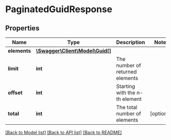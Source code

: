 # PaginatedGuidResponse

## Properties
Name | Type | Description | Notes
------------ | ------------- | ------------- | -------------
**elements** | [**\Swagger\Client\Model\Guid[]**](Guid.md) |  | 
**limit** | **int** | The number of returned elements | 
**offset** | **int** | Starting with the n-th element | 
**total** | **int** | The total number of elements | [optional] 

[[Back to Model list]](../README.md#documentation-for-models) [[Back to API list]](../README.md#documentation-for-api-endpoints) [[Back to README]](../README.md)


